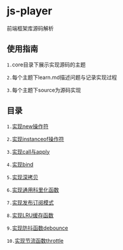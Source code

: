 # js-player
前端框架库源码解析
## 使用指南
`1.`core目录下展示实现源码的主题  

`2.`每个主题下learn.md描述问题与记录实现过程  

`3.`每个主题下source为源码实现  

## 目录
`1.`[实现new操作符](core/1.实现new操作符/learn.md)

`2.`[实现instanceof操作符](core/2.实现instanceof操作符/learn.md)

`3.`[实现call与apply](core/3.实现call与apply/learn.md)

`4.`[实现bind](core/4.实现bind/learn.md)

`5.`[实现深拷贝](core/5.实现深拷贝/learn.md)

`6.`[实现通用科里化函数](core/6.实现通用科里化函数/learn.md)

`7.`[实现发布订阅模式](core/7.实现发布订阅模式/learn.md)

`8.`[实现LRU缓存函数](core/8.实现LRU缓存函数/learn.md)

`9.`[实现防抖函数debounce](core/9.实现防抖函数debounce/learn.md)

`10.`[实现节流函数throttle](core/10.实现节流函数throttle/learn.md)

